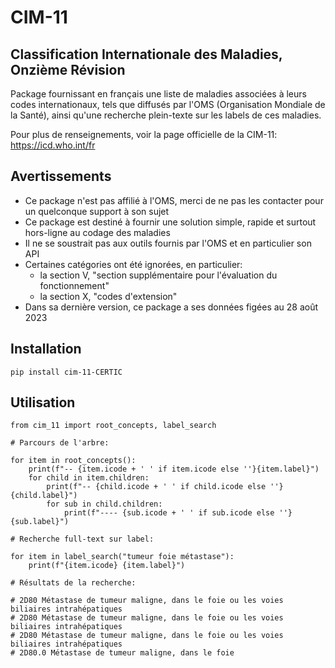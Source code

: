 # CIM-11

## Classification Internationale des Maladies, Onzième Révision

Package fournissant en français une liste de maladies associées à leurs codes internationaux, 
tels que diffusés par l'OMS (Organisation Mondiale de la Santé), ainsi qu'une recherche 
plein-texte sur les labels de ces maladies.

Pour plus de renseignements, voir la page officielle de la CIM-11: https://icd.who.int/fr

## Avertissements

- Ce package n'est pas affilié à l'OMS, merci de ne pas les contacter pour un quelconque support à son sujet
- Ce package est destiné à fournir une solution simple, rapide et surtout hors-ligne au codage des maladies
- Il ne se soustrait pas aux outils fournis par l'OMS et en particulier son API
- Certaines catégories ont été ignorées, en particulier:
  - la section V, "section supplémentaire pour l'évaluation du fonctionnement"
  - la section X, "codes d'extension"
- Dans sa dernière version, ce package a ses données figées au 28 août 2023

## Installation

    pip install cim-11-CERTIC

## Utilisation

    from cim_11 import root_concepts, label_search

    # Parcours de l'arbre:

    for item in root_concepts():
        print(f"-- {item.icode + ' ' if item.icode else ''}{item.label}")
        for child in item.children:
            print(f"-- {child.icode + ' ' if child.icode else ''}{child.label}")
            for sub in child.children:
                print(f"---- {sub.icode + ' ' if sub.icode else ''}{sub.label}")
    
    # Recherche full-text sur label:

    for item in label_search("tumeur foie métastase"):
        print(f"{item.icode} {item.label}")
    
    # Résultats de la recherche:
    
    # 2D80 Métastase de tumeur maligne, dans le foie ou les voies biliaires intrahépatiques
    # 2D80 Métastase de tumeur maligne, dans le foie ou les voies biliaires intrahépatiques
    # 2D80 Métastase de tumeur maligne, dans le foie ou les voies biliaires intrahépatiques
    # 2D80.0 Métastase de tumeur maligne, dans le foie

